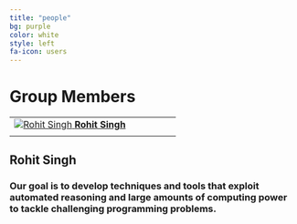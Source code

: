 ```yaml
---
title: "people"
bg: purple
color: white
style: left
fa-icon: users
---
```


# Group Members

<table>
  <tr>
    <td>
      <a href="http://rohitsingh.net">
        <img alt="Rohit Singh" src="{{ site.baseurl }}/img/Rohit_Singh_200x200.jpg">
        <b> Rohit Singh </b>
      </a>
    </td>
    <td></td>
    <td></td>
    <td></td>
    <td></td>
    <td></td>
  </tr>
  <tr>
    <td></td>
    <td></td>
    <td></td>
    <td></td>
    <td></td>
    <td></td>
  </tr>
  
</table>

## Rohit Singh
### Our goal is to develop techniques and tools that exploit automated reasoning and large amounts of computing power to tackle challenging programming problems.
